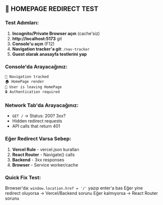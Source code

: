 ## 🧪 HOMEPAGE REDIRECT TEST

### Test Adımları:

1. **Incognito/Private Browser açın** (cache'siz)
2. **http://localhost:5173** git 
3. **Console'u açın** (F12)
4. **Navigation tracker'a git**: `/nav-tracker`
5. **Guest olarak anasayfa testlerini yap**

### Console'da Arayacağınız:
```
🧭 Navigation tracked
🏠 HomePage render
🚪 User is leaving HomePage  
🔒 Authentication required
```

### Network Tab'da Arayacağınız:
- `GET /` → Status: 200? 3xx?
- Hidden redirect requests
- API calls that return 401

### Eğer Redirect Varsa Sebep:
1. **Vercel Rule** - vercel.json kuralları
2. **React Router** - Navigate() calls  
3. **Backend** - 3xx responses
4. **Browser** - Service worker/cache

### Quick Fix Test:
Browser'da: `window.location.href = '/'` yazıp enter'a bas
Eğer yine redirect oluyorsa → Vercel/Backend sorunu
Eğer kalmıyorsa → React Router sorunu